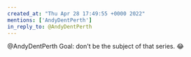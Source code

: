 ```yaml
---
created_at: "Thu Apr 28 17:49:55 +0000 2022"
mentions: ['AndyDentPerth']
in_reply_to: @AndyDentPerth
---
```


@AndyDentPerth Goal: don't be the subject of that series. 😂